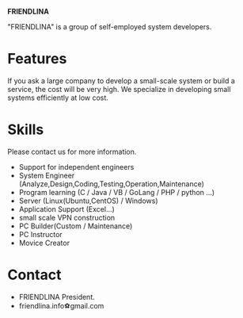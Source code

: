 **FRIENDLINA**

"FRIENDLINA" is a group of self-employed system developers.

# Features
If you ask a large company to develop a small-scale system or build a service, the cost will be very high.
We specialize in developing small systems efficiently at low cost.
 
# Skills
Please contact us for more information.
* Support for independent engineers
* System Engineer (Analyze,Design,Coding,Testing,Operation,Maintenance)
* Program learning (C / Java / VB / GoLang / PHP / python ...)
* Server (Linux(Ubuntu,CentOS) / Windows)
* Application Support (Excel...)
* small scale VPN construction
* PC Builder(Custom / Maintenance)
* PC Instructor
* Movice Creator

# Contact
* FRIENDLINA President.
* friendlina.info⚽gmail.com
